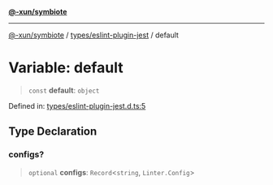 [**@-xun/symbiote**](../../../README.md)

***

[@-xun/symbiote](../../../README.md) / [types/eslint-plugin-jest](../README.md) / default

# Variable: default

> `const` **default**: `object`

Defined in: [types/eslint-plugin-jest.d.ts:5](https://github.com/Xunnamius/symbiote/blob/dc192a66d47b6c3a3464852ad43eb71fe137ca73/types/eslint-plugin-jest.d.ts#L5)

## Type Declaration

### configs?

> `optional` **configs**: `Record`\<`string`, `Linter.Config`\>

